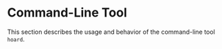 # Command-Line Tool

This section describes the usage and behavior of the command-line tool `hoard`.
